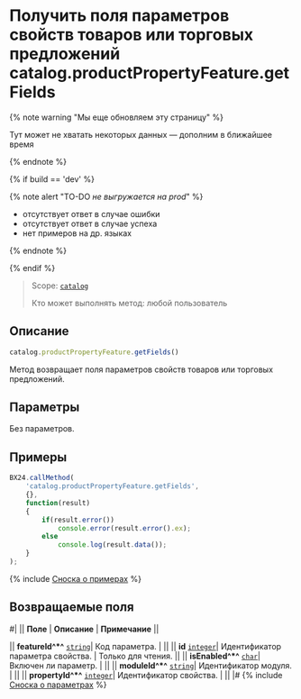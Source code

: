 # Получить поля параметров свойств товаров или торговых предложений catalog.productPropertyFeature.getFields

{% note warning "Мы еще обновляем эту страницу" %}

Тут может не хватать некоторых данных — дополним в ближайшее время

{% endnote %}

{% if build == 'dev' %}

{% note alert "TO-DO _не выгружается на prod_" %}

- отсутствует ответ в случае ошибки
- отсутствует ответ в случае успеха
- нет примеров на др. языках
  
{% endnote %}

{% endif %}

> Scope: [`catalog`](../../scopes/permissions.md)
>
> Кто может выполнять метод: любой пользователь

## Описание

```js
catalog.productPropertyFeature.getFields()
```

Метод возвращает поля параметров свойств товаров или торговых предложений.

## Параметры

Без параметров.

## Примеры

```javascript
BX24.callMethod(
    'catalog.productPropertyFeature.getFields',
    {},
    function(result)
    {
        if(result.error())
            console.error(result.error().ex);
        else
            console.log(result.data());
    }
);
```
{% include [Сноска о примерах](../../../_includes/examples.md) %}

## Возвращаемые поля

#|
|| **Поле** | **Описание** | **Примечание** ||


|| **featureId^*^**
[`string`](../../data-types.md)| Код параметра. |  ||
|| **id**
[`integer`](../../data-types.md)| Идентификатор параметра свойства. | Только для чтения. ||
|| **isEnabled^*^**
[`char`](../../data-types.md)| Включен ли параметр. |  ||
|| **moduleId^*^**
[`string`](../../data-types.md)| Идентификатор модуля. |  ||
|| **propertyId^*^**
[`integer`](../../data-types.md)| Идентификатор свойства. |  ||
|#
{% include [Сноска о параметрах](../../../_includes/required.md) %}
